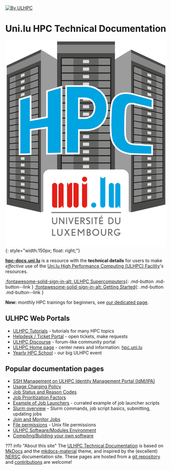 [![By ULHPC](https://img.shields.io/badge/by-ULHPC-blue.svg)](https://hpc.uni.lu)

# Uni.lu HPC Technical Documentation

![](images/logo_ULHPC.png){: style="width:150px; float: right;"}

**[hpc-docs.uni.lu](https://hpc-docs.uni.lu)** is a resource with the
**technical details** for users to make _effective_ use
of the [Uni.lu High Performance Computing (ULHPC) Facility](https://hpc.uni.lu)'s resources.

[:fontawesome-solid-sign-in-alt: ULHPC Supercomputers](systems/index.md){: .md-button .md-button--link }
[:fontawesome-solid-sign-in-alt: Getting Started](getting-started.md){: .md-button .md-button--link }

**New:** monthly HPC trainings for beginners, see [our dedicated page](hpc-schools.md).

## ULHPC Web Portals

* [ULHPC Tutorials](https://ulhpc-tutorials.readthedocs.io/) - tutorials for many HPC topics
* [Helpdesk / Ticket Portal](https://hpc.uni.lu/support) - open tickets, make requests
* [ULHPC Discourse](https://hpc-discourse.uni.lu/) - forum-like community portal
* [ULHPC Home page](https://hpc.uni.lu) - center news and information: [hpc.uni.lu](https://hpc.uni.lu)
* [Yearly HPC School](https://hpc.uni.lu/hpc-school/) - our big ULHPC event


## Popular documentation pages

* [SSH Management on ULHPC Identity Management Portal (IdM/IPA)](connect/ipa.md)
* [Usage Charging Policy](policies/usage-charging.md)
* [Job Status and Reason Codes](jobs/reason-codes.md)
* [Job Prioritization Factors](jobs/priority.md)
* [Example of Job Launchers](slurm/launchers.md) - currated example of job launcher scripts
* [Slurm overview](slurm/index.md) - Slurm commands, job script basics, submitting, updating jobs
* [Join and Monitor Jobs](jobs/submit.md#joiningmonitoring-running-jobs)
* [File permissions](filesystems/unix-file-permissions.md) - Unix file permissions
* [ULHPC Software/Modules Environment](environment/modules.md)
* [Compiling/Building your own software](software/build.md)

??? info "About this site"
    The [ULHPC Technical Documentation](https://docs.hpc.uni.lu) is based on [MkDocs](http://www.mkdocs.org/) and the [mkdocs-material](https://squidfunk.github.io/mkdocs-material) theme, and inspired by the (excellent) [NERSC](https://docs.nersc.gov) documentation site.
    These pages are hosted from a [git repository](https://github.com/ULHPC/ulhpc-docs) and [contributions](contributing/) are welcome!
